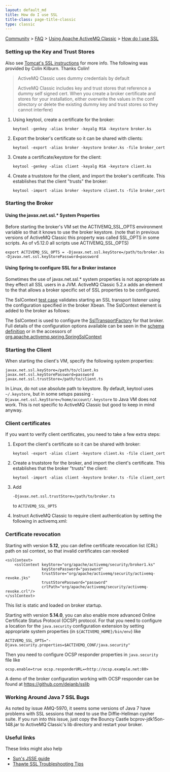 ```yaml
---
layout: default_md
title: How do I use SSL
title-class: page-title-classic
type: classic
---
```


 [Community](community) > [FAQ](faq) > [Using Apache ActiveMQ Classic](using-apache-activemq-classic) > [How do I use SSL](how-do-i-use-ssl)

### Setting up the Key and Trust Stores

Also see [Tomcat's SSL instructions](http://jakarta.apache.org/tomcat/tomcat-5.5-doc/ssl-howto.html) for more info. The following was provided by Colin Kilburn. Thanks Colin!

> ActiveMQ Classic uses dummy credentials by default
> 
> ActiveMQ Classic includes key and trust stores that reference a dummy self signed cert. When you create a broker certificate and stores for your installation, either overwrite the values in the conf directory or delete the existing dummy key and trust stores so they cannot interfere) 

1.  Using keytool, create a certificate for the broker:
    ```
    keytool -genkey -alias broker -keyalg RSA -keystore broker.ks
    ```
2.  Export the broker's certificate so it can be shared with clients:
    ```
    keytool -export -alias broker -keystore broker.ks -file broker_cert
    ```
3.  Create a certificate/keystore for the client:
    ```
    keytool -genkey -alias client -keyalg RSA -keystore client.ks
    ```
4.  Create a truststore for the client, and import the broker's
    certificate. This establishes that the client "trusts" the broker:
    ```
    keytool -import -alias broker -keystore client.ts -file broker_cert
    ```

### Starting the Broker

#### Using the javax.net.ssl.* System Properties

Before starting the broker's VM set the ACTIVEMQ_SSL_OPTS environment variable so that it knows to use the broker keystore. (note that in previous versions of ActiveMQ Classic this property was called SSL_OPTS in some scripts. As of v5.12.0 all scripts use ACTIVEMQ_SSL_OPTS)

```
export ACTIVEMQ_SSL_OPTS = -Djavax.net.ssl.keyStore=/path/to/broker.ks -Djavax.net.ssl.keyStorePassword=password
```

#### Using Spring to configure SSL for a Broker instance

Sometimes the use of javax.net.ssl.* system properties is not appropriate as they effect all SSL users in a JVM. ActiveMQ Classic 5.2.x adds an element to the that allows a broker specific set of SSL properties to be configured.

The SslContext [test case](https://github.com/apache/activemq/tree/main/activemq-unit-tests/src/test/java/org/apache/activemq/transport/tcp/SslContextBrokerServiceTest.java) validates starting an SSL transport listener using the configuration specified in the broker Xbean. The SslContext element is added to the broker as follows:

The SslContext is used to configure the [SslTransportFactory](https://github.com/apache/activemq/tree/main/activemq-client/src/main/java/org/apache/activemq/transport/tcp/SslTransportFactory.java) for that broker. Full details of the configuration options available can be seen in the [schema definition](http://activemq.apache.org/schema/core/activemq-core-5.2-SNAPSHOT.xsd) or in the accessors of [org.apache.activemq.spring.SpringSslContext](https://github.com/apache/activemq/tree/main/activemq-spring/src/main/java/org/apache/activemq/spring/SpringSslContext.java)

### Starting the Client

When starting the client's VM, specify the following system properties:
```
javax.net.ssl.keyStore=/path/to/client.ks
javax.net.ssl.keyStorePassword=password
javax.net.ssl.trustStore=/path/to/client.ts
```

In Linux, do not use absolute path to keystore. By default, keytool uses `~/.keystore`, but in some setups passing `-Djavax.net.ssl.keyStore=/home/account/.keystore` to Java VM does not work. This is not specific to ActiveMQ Classic but good to keep in mind anyway.

### Client certificates

If you want to verify client certificates, you need to take a few extra
steps:

1.  Export the client's certificate so it can be shared with broker:
    ```
    keytool -export -alias client -keystore client.ks -file client_cert
    ```
2.  Create a truststore for the broker, and import the client's certificate. This establishes that the broker "trusts" the client:
    ```
    keytool -import -alias client -keystore broker.ts -file client_cert
    ```
3.  Add
    ```
    -Djavax.net.ssl.trustStore=/path/to/broker.ts
    ```
    to `ACTIVEMQ_SSL_OPTS`

4.  Instruct ActiveMQ Classic to require client authentication by setting the following in activemq.xml:

### Certificate revocation

Starting with version **5.12**, you can define certificate revocation list (CRL) path on ssl context, so that invalid certificates can revoked

```
<sslContext>
    <sslContext keyStore="org/apache/activemq/security/broker1.ks"
                keyStorePassword="password"
                trustStore="org/apache/activemq/security/activemq-revoke.jks"
                trustStorePassword="password"
                crlPath="org/apache/activemq/security/activemq-revoke.crl"/>
</sslContext>
```

This list is static and loaded on broker startup.

Starting with version **5.14.0**, you can also enable more advanced Online Certificate Status Protocol (OCSP) protocol. For that you need to configure a location for the `java.security` configuration extension by setting appropriate system properties (in `${ACTIVEMQ_HOME}/bin/env`) like

```
ACTIVEMQ_SSL_OPTS="-Djava.security.properties=$ACTIVEMQ_CONF/java.security"
```

Then you need to configure OCSP responder properties in `java.security` file like
```
ocsp.enable=true ocsp.responderURL=<http://ocsp.example.net:80>
```

A demo of the broker configuration working with OCSP responder can be found at <https://github.com/dejanb/sslib>

### Working Around Java 7 SSL Bugs

As noted by issue AMQ-5970, it seems some versions of Java 7 have problems with SSL sessions that need to use the Diffie-Hellman cypher suite. If you run into this issue, just copy the Bouncy Castle bcprov-jdk15on-148.jar to ActiveMQ Classic's lib directory and restart your broker.

### Useful links

These links might also help

-   [Sun's JSSE guide](http://java.sun.com/j2se/1.4.2/docs/guide/security/jsse/JSSERefGuide.html#CreateKeystore)
-   [Thawte SSL Troubleshooting Tips](https://search.thawte.com/support/ssl-digital-certificates/index?page=content&id=SO10061)
